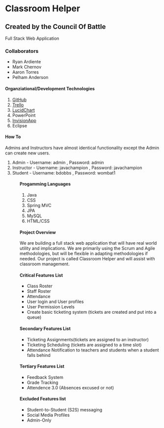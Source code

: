 #
<h1>Classroom Helper</h1>
<h2>Created by the Council Of Battle</h2>
Full Stack Web Application

<h3>Collaborators</h3>
<ul>
<li>Ryan Ardiente</li>
<li>Mark Chernov</li>
<li>Aaron Torres</li>
<li>Pelham Anderson</li>
</ul>

<h4>Organziational/Development Technologies</h4>
<ol>
<li><a href="https://github.com/DenverGrown303/CouncilOfBattle">GitHub</a></li>
<li><a href="https://trello.com/b/t1krXoJZ/council-of-battle">Trello</a></li>
<li><a href="https://www.lucidchart.com/invitations/accept/89367942-d4eb-4833-b4e2-122b8fbbc567">LucidChart</a></li>
<li>PowerPoint</li>
<li><a href="https://invis.io/5X5ZU14HF">InvisionApp</a></li>
<li>Eclipse</li>
</ol>
<h4>How To</h4>
<p>Admins and Instructors have almost identical functionality except the Admin can create new users.
</p>
<ol>
<li>Admin - Username: admin , Password: admin</li>
<li>Instructor - Username: javachampion , Password: javachampion</li>
<li>Student - Username: bdobbs , Password: wombat1</li>
<ol>
<h4>Progamming Languages</h4>
<ol>
<li>Java</li>
<li>CSS</li>
<li>Spring MVC</li>
<li>JPA</li>
<li>MySQL</li>
<li>HTML/CSS</li>
</ol>

<h4>Project Overview</h4>
We are building a full stack web application that will have real world utility and implications.  We are primarily using the Scrum and Agile methodologies, but will be flexible in adapting methodologies if needed.  Our project is called Classroom Helper and will assist with classroom management.

<h4>Critical Features List</h4>
<ul>
<li>Class Roster</li>
<li>Staff Roster</li>
<li>Attendance</li>
<li>User login and User profiles</li>
<li>User Permission Levels</li>
<li>Create basic ticketing system (tickets are created and put into a queue)</li>
</ul>

<h4>Secondary Features List</h4>
<ul>
<li>Ticketing Assignments(tickets are assigned to an instructor)</li>
<li>Ticketing Scheduling (tickets are assigned to a time slot)</li>
<li>Attendance Notification to teachers and students when a student falls behind</li>
</ul>

<h4>Tertiary Features List</h4>
<ul>
<li>Feedback System</li>
<li>Grade Tracking</li>
<li>Attendence 3.0 (Absences excused or not)</li>
</ul>

<h4>Excluded Features list</h4>
<ul>
<li>Student-to-Student (S2S) messaging</li>
<li>Social Media Profiles</li>
<li>Admin-Only</li>
</ul>

